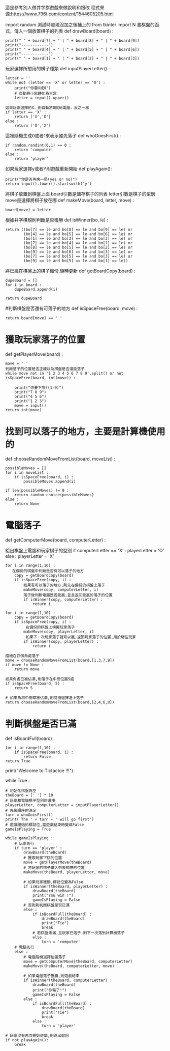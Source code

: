 這是參考別人做井字旗遊戲來做說明和跟改
程式來源:https://www.796t.com/content/1544605205.html

import random
測試時發現沒加之後補上的
from tkinter import N
畫棋盤的函式，傳入一個放置棋子的列表
def drawBoard(board) :

    print(" " + board[7] + " | " + board[8] + " | " + board[9])
    print("------------")
    print(" " + board[4] + " | " + board[5] + " | " + board[6])
    print("------------")
    print(" " + board[1] + " | " + board[2] + " | " + board[3])

玩家選擇所想用的棋子種類
def inputPlayerLetter() :

    letter = ''
    while not (letter == 'X' or letter == 'O') :
        print("你要X或O")
        # 自動將小寫轉化為大寫
        letter = input().upper()

    如果玩家選擇的X，則自動將O賦給電腦，反之一樣
    if letter == 'X' :
        return ['X','O']
    else :
        return ['O','X']

這裡隨機生成0或者1來表示誰先落子
def whoGoesFirst() :

    if random.randint(0,1) == 0 :
        return 'computer'
    else :
        return 'player'

如果玩家選擇y或者Y則遊戲重新開始
def playAgain():

    print("你是否再來一局(yes or no)")
    return input().lower().startswith('y')

將棋子放置到棋盤上面
board引數是儲存棋子的列表
letter引數是棋子的型別
move是選擇將棋子放在哪
def makeMove(board, letter, move) :

    board[move] = letter

根據井字棋規則判斷是否獲勝
def isWinner(bo, le) :

    return ((bo[7] == le and bo[8] == le and bo[9] == le) or
            (bo[4] == le and bo[5] == le and bo[6] == le) or
            (bo[1] == le and bo[2] == le and bo[3] == le) or
            (bo[7] == le and bo[4] == le and bo[1] == le) or
            (bo[8] == le and bo[5] == le and bo[2] == le) or
            (bo[9] == le and bo[6] == le and bo[3] == le) or
            (bo[7] == le and bo[5] == le and bo[3] == le) or
            (bo[9] == le and bo[5] == le and bo[1] == le))

將已經在棋盤上的棋子備份,隨時更新
def getBoardCopy(board) :

    dupeBoard = []
    for i in board :
        dupeBoard.append(i)

    return dupeBoard
#判斷棋盤是否還有可落子的地方
def isSpaceFree(board, move) :

    return board[move] == ' '

# 獲取玩家落子的位置
def getPlayerMove(board) :

    move = ' '
    判斷落子的位置是否正確以及棋盤是否還能落子
    while move not in '1 2 3 4 5 6 7 8 9'.split() or not isSpaceFree(board, int(move)) :

        print("你要下哪?(1-9)")
        print("7 8 9")
        print("4 5 6")
        print("1 2 3")
        move = input()
    return int(move)

# 找到可以落子的地方，主要是計算機使用的
def chooseRandomMoveFromList(board, moveList) :

    possibleMoves = []
    for i in moveList :
        if isSpaceFree(board, i) :
            possibleMoves.append(i)

    if len(possibleMoves) != 0 :
        return random.choice(possibleMoves)
    else :
        return None

# 電腦落子
def getComputerMove(board, computerLetter) :

   給出棋盤上電腦和玩家棋子的型別
    if computerLetter == 'X' :
        playerLetter = 'O'
    else :
        playerLetter = 'X'

    for i in range(1,10) :
       在備份的棋盤中判斷是否有可以落子的地方
        copy = getBoardCopy(board)
        if isSpaceFree(copy, i) :
            如果有可以落子的地方,則先在備份的棋盤上落子
            makeMove(copy, computerLetter, i)
            落子後判斷電腦是否能贏,並且返回能贏的落子的位置
            if isWinner(copy, computerLetter) :
                return i

    for i in range(1,10) :
        copy = getBoardCopy(board)
        if isSpaceFree(copy, i) :
             在備份的棋盤上模擬玩家落子
            makeMove(copy, playerLetter, i)
             如果下一次玩家落子就可以贏,返回玩家落子的位置,用於堵住玩家
            if isWinner(copy, playerLetter) :
                return i

    隨機在四個角處落子
    move = chooseRandomMoveFromList(board,[1,3,7,9])
    if move != None :
        return move

    如果角處已被佔滿,則落子在中間位置5處
    if isSpaceFree(board, 5) :
        return 5

    # 如果角和中間都被佔滿,則隨機選擇邊上落子
    return chooseRandomMoveFromList(board,[2,4,6,8])

# 判斷棋盤是否已滿
def isBoardFull(board) :

    for i in range(1,10) :
        if isSpaceFree(board, i) :
            return False
    return True


print("Welcome to Tictactoe !!!")

while True :

    # 初始化棋盤為空
    theBoard = [' '] * 10
    # 玩家和電腦棋子型別的選擇
    playerLetter, computerLetter = inputPlayerLetter()
    # 先後順序的決定
    turn = whoGoesFirst()
    print('The ' + turn + ' will go first')
    # 遊戲開始的標誌位,當遊戲結束時變成False
    gameIsPlaying = True

    while gameIsPlaying :
        # 玩家先行
        if turn == 'player' :
            drawBoard(theBoard)
            # 獲取玩家下棋的位置
            move = getPlayerMove(theBoard)
            # 將玩家的棋子傳入列表相應的位置
            makeMove(theBoard, playerLetter, move)

            # 如果玩家獲勝,標誌位變為False
            if isWinner(theBoard, playerLetter) :
                drawBoard(theBoard)
                print("You win !")
                gameIsPlaying = False
            # 否則則判斷棋盤是否已滿
            else :
                if isBoardFull(theBoard) :
                    drawBoard(theBoard)
                    print("Tie")
                    break
                # 若棋盤未滿,且玩家已落子,則下一次落到計算機落子
                else :
                    turn = 'computer'
        # 電腦先行
        else :
            # 電腦隨機選擇位置落子
            move = getComputerMove(theBoard, computerLetter)
            makeMove(theBoard, computerLetter, move)

            # 如果電腦落子獲勝,則遊戲結束
            if isWinner(theBoard, computerLetter) :
                drawBoard(theBoard)
                print("你輸了!")
                gameIsPlaying = False
            else :
                if isBoardFull(theBoard) :
                    drawBoard(theBoard)
                    print("Tie")
                    break
                else :
                    turn = 'player'

    # 玩家沒有再次開始遊戲,則跳出迴圈
    if not playAgain():
        break
